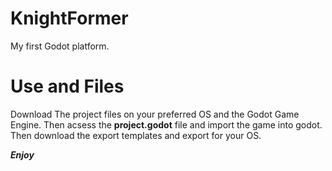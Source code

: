 # KnightFormer

My first Godot platform.

# Use and Files

Download The project files on your preferred OS and the Godot Game Engine. Then acsess the **project.godot** file and import the game into godot. Then download the export templates and export for your OS.

***Enjoy***
